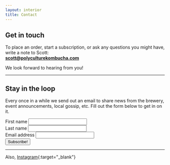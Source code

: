 ```yaml
---
layout: interior
title: Contact
---
```


<h2 class="post--title">Get in touch</h2>

To place an order, start a subscription, or ask any questions you might have, write a note to Scott:  
[**scott@polyculturekombucha.com**](mailto:scott@polyculturekombucha.com)

We look forward to hearing from you!

---

<h2 class="post--title">Stay in the loop</h2>

Every once in a while we send out an email to share news from the brewery, event announcements, local gossip, etc. Fill out the form below to get in on it.

<form action="//cscottmills.us9.list-manage.com/subscribe/post?u=ff95ad2984abb018b175d92f4&amp;id=28a6e7c240" method="post" id="mc-embedded-subscribe-form" name="mc-embedded-subscribe-form" class="validate" target="_blank" novalidate>
  <div class="mc-field-group input half">
    <label for="mce-FNAME">First name</label>
    <input type="text" value="" name="FNAME" class="" id="mce-FNAME">
  </div>
  <div class="mc-field-group input half">
    <label for="mce-LNAME">Last name</label>
    <input type="text" value="" name="LNAME" class="" id="mce-LNAME">
  </div>
  <div class="mc-field-group input whole">
    <label for="mce-EMAIL">Email address</label>
    <input type="email" value="" name="EMAIL" class="required email" id="mce-EMAIL">
  </div>
  <div id="mce-responses" class="clear">
    <div class="response" id="mce-error-response" style="display:none"></div>
    <div class="response" id="mce-success-response" style="display:none"></div>
  </div>
  <div style="position: absolute; left: -5000px;"><input type="text" name="b_ff95ad2984abb018b175d92f4_28a6e7c240" tabindex="-1" value=""></div>
  <input type="submit" value="Subscribe!" name="subscribe" id="mc-embedded-subscribe" class="button">
  </form>
  <script type='text/javascript' src='//s3.amazonaws.com/downloads.mailchimp.com/js/mc-validate.js'></script><script type='text/javascript'>(function($) {window.fnames = new Array(); window.ftypes = new Array();fnames[0]='EMAIL';ftypes[0]='email';fnames[1]='FNAME';ftypes[1]='text';fnames[2]='LNAME';ftypes[2]='text';}(jQuery));var $mcj = jQuery.noConflict(true);</script>

---

Also, [Instagram](http://instagram.com/polyculturekombucha){:target="_blank"} 

